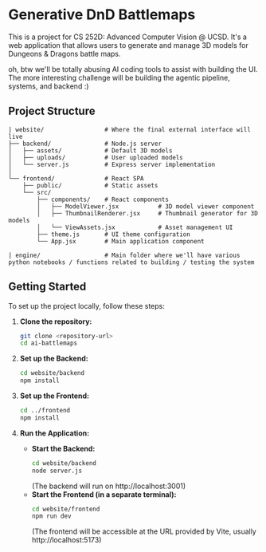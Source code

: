 # Generative DnD Battlemaps

This is a project for CS 252D: Advanced Computer Vision @ UCSD. It's a web application that allows users to generate and manage 3D models for Dungeons & Dragons battle maps.

oh, btw we'll be totally abusing AI coding tools to assist with building the UI. The more interesting challenge will be building the agentic pipeline, systems, and backend :)

## Project Structure

```
| website/                 # Where the final external interface will live
├── backend/               # Node.js server
│   ├── assets/            # Default 3D models
│   ├── uploads/           # User uploaded models
│   └── server.js          # Express server implementation
│
└── frontend/              # React SPA
    ├── public/            # Static assets
    └── src/
        ├── components/    # React components
        │   ├── ModelViewer.jsx           # 3D model viewer component
        │   ├── ThumbnailRenderer.jsx     # Thumbnail generator for 3D models
        │   └── ViewAssets.jsx            # Asset management UI
        ├── theme.js       # UI theme configuration
        └── App.jsx        # Main application component

| engine/                  # Main folder where we'll have various python notebooks / functions related to building / testing the system

```

## Getting Started

To set up the project locally, follow these steps:

1. **Clone the repository:**
   ```bash
   git clone <repository-url>
   cd ai-battlemaps
   ```

2. **Set up the Backend:**
   ```bash
   cd website/backend
   npm install
   ```

3. **Set up the Frontend:**
   ```bash
   cd ../frontend
   npm install
   ```

4. **Run the Application:**
   * **Start the Backend:**
     ```bash
     cd website/backend
     node server.js
     ```
     (The backend will run on http://localhost:3001)
   * **Start the Frontend (in a separate terminal):**
     ```bash
     cd website/frontend
     npm run dev
     ```
     (The frontend will be accessible at the URL provided by Vite, usually http://localhost:5173)